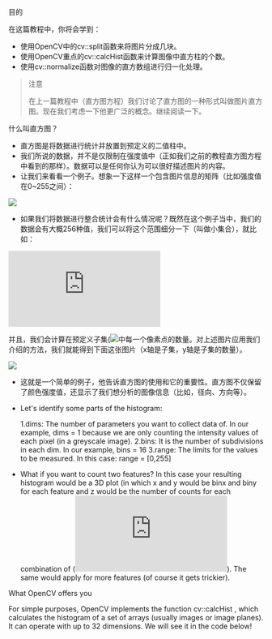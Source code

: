 目的

在这篇教程中，你将会学到：

* 使用OpenCV中的cv::split函数来将图片分成几块。
* 使用OpenCV重点的cv::calcHist函数来计算图像中直方柱的个数。
* 使用cv::normalize函数对图像的直方数组进行归一化处理。

> 注意
> 
> 在上一篇教程中（直方图方程）我们讨论了直方图的一种形式叫做图片直方图。现在我们考虑一下他更广泛的概念。继续阅读一下。

什么叫直方图？

* 直方图是将数据进行统计并放置到预定义的二值柱中。
* 我们所说的数据，并不是仅限制在强度值中（正如我们之前的教程直方图方程中看到的那样）。数据可以是任何你认为可以很好描述图片的内容。
* 让我们来看看一个例子。想象一下这样一个包含图片信息的矩阵（比如强度值在0~255之间）：

![](https://docs.opencv.org/Histogram_Calculation_Theory_Hist0.jpg)

* 如果我们将数据进行整合统计会有什么情况呢？既然在这个例子当中，我们的数据会有大概256种值，我们可以将这个范围细分一下（叫做小集合），就比如：

![](http://latex.codecogs.com/gif.latex?%5Cbegin%7Barray%7D%7Bl%7D%20%5B0%2C%20255%5D%20%3D%20%7B%20%5B0%2C%2015%5D%20%5Ccup%20%5B16%2C%2031%5D%20%5Ccup%20....%5Ccup%20%5B240%2C255%5D%20%7D%20%5C%5C%20range%20%3D%20%7B%20bin_%7B1%7D%20%5Ccup%20bin_%7B2%7D%20%5Ccup%20....%5Ccup%20bin_%7Bn%20%3D%2015%7D%20%7D%20%5Cend%7Barray%7D)

并且，我们会计算在预定义子集(![](http://latex.codecogs.com/gif.latex?bin_{i})中每一个像素点的数量。对上述图片应用我们介绍的方法，我们就能得到下面这张图片（x轴是子集，y轴是子集的数量）。

![](https://docs.opencv.org/Histogram_Calculation_Theory_Hist1.jpg)

* 这就是一个简单的例子，他告诉直方图的使用和它的重要性。直方图不仅保留了颜色强度值，还显示了我们想分析的图像信息（比如，径向、方向等）。
* Let's identify some parts of the histogram:

    1.dims: The number of parameters you want to collect data of. In our example, dims = 1 because we are only counting the intensity values of each pixel (in a greyscale image).
    2.bins: It is the number of subdivisions in each dim. In our example, bins = 16
    3.range: The limits for the values to be measured. In this case: range = [0,255]

* What if you want to count two features? In this case your resulting histogram would be a 3D plot (in which x and y would be binx and biny for each feature and z would be the number of counts for each combination of (![](http://latex.codecogs.com/gif.latex?%28bin_%7Bx%7D%2C%20bin_%7By%7D%29)). The same would apply for more features (of course it gets trickier).

What OpenCV offers you

For simple purposes, OpenCV implements the function cv::calcHist , which calculates the histogram of a set of arrays (usually images or image planes). It can operate with up to 32 dimensions. We will see it in the code below!